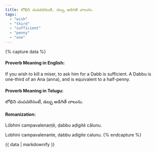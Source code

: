 ```yaml
---
title: లోభిని చంపవలెనంటే, డబ్బు అడిగితే చాలును.
tags:
  - "wish"
  - "third"
  - "sufficient"
  - "penny"
  - "one"
---
```


{% capture data %}
#### Proverb Meaning in English:
If you wish to kill a miser, to ask him for a Dabb is sufficient.
A Dabbu is one-third of an Ana (anna), and is equivalent to a half-penny.

#### Proverb Meaning in Telugu:
లోభిని చంపవలెనంటే, డబ్బు అడిగితే చాలును.

#### Romanization:
Lōbhini campavalenaṇṭē, ḍabbu aḍigitē cālunu.

Lobhini campavalenante, dabbu adigite calunu.
{% endcapture %}

{{ data | markdownify }}


